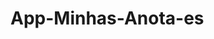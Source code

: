 # App-Minhas-Anota-es

<img class="tamImg" src="https://cdn.discordapp.com/attachments/882496817550483510/915789434476199987/Captura_de_Tela_2021-12-01_as_22.54.29.png" alt="">

